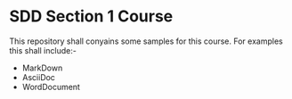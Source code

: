 # SDD Section 1 Course
This repository shall conyains some samples for this course. 
For examples this shall include:-
- MarkDown
- AsciiDoc
- WordDocument
